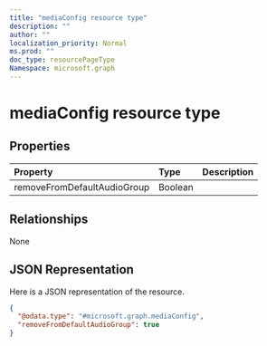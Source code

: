 ```yaml
---
title: "mediaConfig resource type"
description: ""
author: ""
localization_priority: Normal
ms.prod: ""
doc_type: resourcePageType
Namespace: microsoft.graph
---
```



# mediaConfig resource type



## Properties
|Property|Type|Description|
|:---|:---|:---|
|removeFromDefaultAudioGroup|Boolean||

## Relationships
None

## JSON Representation
Here is a JSON representation of the resource.
<!-- {
  "blockType": "resource",
  "@odata.type": "microsoft.graph.mediaConfig"
}
-->
``` json
{
  "@odata.type": "#microsoft.graph.mediaConfig",
  "removeFromDefaultAudioGroup": true
}
```


